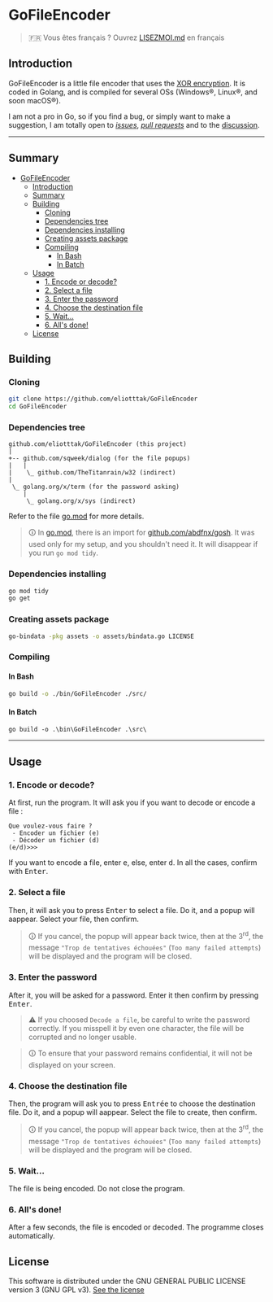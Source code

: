 # GoFileEncoder

> &#x1F1EB;&#x1F1F7; Vous êtes français ? Ouvrez [LISEZMOI.md](LISEZMOI.md) en français

## Introduction

GoFileEncoder is a little file encoder that uses the [XOR encryption](https://en.wikipedia.org/wiki/XOR_cipher). It is coded in Golang, and is compiled for several OSs (Windows&reg;, Linux&reg;, and soon macOS&reg;).

I am not a pro in Go, so if you find a bug, or simply want to make a suggestion, I am totally open to [_issues_](https://github.com/eliotttak/GoFileEncoder/issues), [_pull requests_](https://github.com/eliotttak/GoFileEncoder/pulls) and to the [discussion](https://github.com/eliotttak/GoFileEncoder/discussions).

---

## Summary
- [GoFileEncoder](#gofileencoder)
  - [Introduction](#introduction)
  - [Summary](#summary)
  - [Building](#building)
    - [Cloning](#cloning)
    - [Dependencies tree](#dependencies-tree)
    - [Dependencies installing](#dependencies-installing)
    - [Creating assets package](#creating-assets-package)
    - [Compiling](#compiling)
      - [In Bash](#in-bash)
      - [In Batch](#in-batch)
  - [Usage](#usage)
    - [1. Encode or decode?](#1-encode-or-decode)
    - [2. Select a file](#2-select-a-file)
    - [3. Enter the password](#3-enter-the-password)
    - [4. Choose the destination file](#4-choose-the-destination-file)
    - [5. Wait...](#5-wait)
    - [6. All's done!](#6-alls-done)
  - [License](#license)


## Building

### Cloning

```bash
git clone https://github.com/eliotttak/GoFileEncoder
cd GoFileEncoder
```

### Dependencies tree

```plaintext
github.com/eliotttak/GoFileEncoder (this project)
|
+-- github.com/sqweek/dialog (for the file popups)
|   |
|    \_ github.com/TheTitanrain/w32 (indirect)
|
 \_ golang.org/x/term (for the password asking)
    |
     \_ golang.org/x/sys (indirect)
```

Refer to the file [go.mod](./go.mod) for more details.
> &#x1F6C8; In [go.mod](./go.mod), there is an import for [github.com/abdfnx/gosh](https://github.com/abdfnx/gosh). It was used only for my setup, and you shouldn't need it. It will disappear if you run `go mod tidy`.

### Dependencies installing
```bash
go mod tidy
go get
```

### Creating assets package
```bash
go-bindata -pkg assets -o assets/bindata.go LICENSE
```

### Compiling

#### In Bash
```bash
go build -o ./bin/GoFileEncoder ./src/
```

#### In Batch
```batch
go build -o .\bin\GoFileEncoder .\src\
```

---

## Usage

### 1. Encode or decode?

At first, run the program. It will ask you if you want to decode or encode a file :
```plaintext
Que voulez-vous faire ?
 - Encoder un fichier (e)
 - Décoder un fichier (d)
(e/d)>>>
```

If you want to encode a file, enter <kbd>e</kbd>, else, enter <kbd>d</kbd>. In all the cases, confirm with <kbd>Enter</kbd>.

### 2. Select a file

Then, it will ask you to press <kbd>Enter</kbd> to select a file. Do it, and a popup will aappear. Select your file, then confirm.
> &#x1F6C8; If you cancel, the popup will appear back twice, then at the 3<sup>rd</sup>, the message `"Trop de tentatives échouées"` (`Too many failed attempts`) will be displayed and the program will be closed.

### 3. Enter the password

After it, you will be asked for a password. Enter it then confirm by pressing <kbd>Enter</kbd>.
> &#x26A0; If you choosed `Decode a file`, be careful to write the password correctly. If you misspell it by even one character, the file will be corrupted and no longer usable.

> &#x1F6C8; To ensure that your password remains confidential, it will not be displayed on your screen.

### 4. Choose the destination file

Then, the program will ask you to press <kbd>Entrée</kbd> to choose the destination file. Do it, and a popup will aappear. Select the file to create, then confirm.
> &#x1F6C8; If you cancel, the popup will appear back twice, then at the 3<sup>rd</sup>, the message `"Trop de tentatives échouées"` (`Too many failed attempts`) will be displayed and the program will be closed.

### 5. Wait...

The file is being encoded. Do not close the program.

### 6. All's done!
After a few seconds, the file is encoded or decoded. The programme closes automatically.

## License
This software is distributed under the GNU GENERAL PUBLIC LICENSE version 3 (GNU GPL v3).
[See the license](LICENSE)